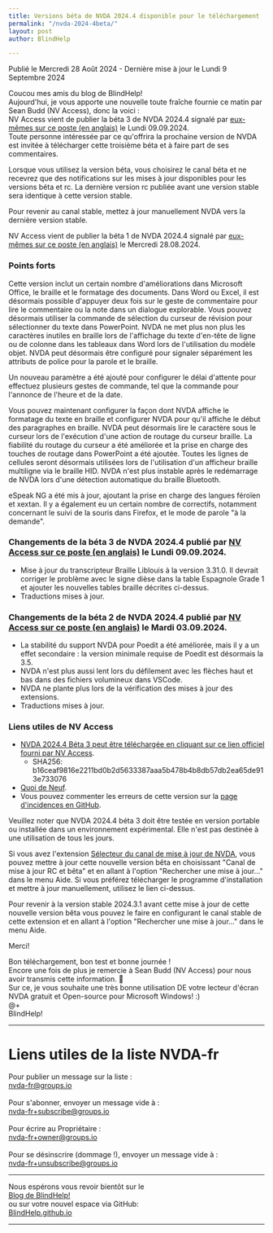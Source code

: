 ```yaml
---
title: Versions béta de NVDA 2024.4 disponible pour le téléchargement
permalink: "/nvda-2024-4beta/"
layout: post
author: BlindHelp

---
```


<footer>Publié le Mercredi 28 Août 2024 - Dernière mise à jour le Lundi 9 Septembre 2024</footer>

Coucou mes amis du blog de BlindHelp!    
Aujourd'hui, je vous apporte une nouvelle toute fraîche fournie ce matin par Sean Budd (NV Access), donc la voici :    
NV Access vient de publier la béta 3 de NVDA 2024.4 signalé par [eux-mêmes sur ce poste (en anglais)](https://www.nvaccess.org/post/nvda-2024-4beta3/) le Lundi 09.09.2024.    
Toute personne intéressée par ce qu'offrira la prochaine version de NVDA est invitée à télécharger cette troisième béta et à faire part de ses commentaires.    

Lorsque vous utilisez la version béta, vous choisirez le canal béta  et ne recevrez que des notifications sur les mises à jour disponibles pour les versions béta  et rc. La dernière version rc publiée avant une version stable sera identique à cette version stable.

Pour revenir au canal stable, mettez à jour manuellement NVDA vers la dernière version stable.

NV Access vient de publier la  béta 1 de NVDA 2024.4 signalé par [eux-mêmes sur ce poste (en anglais)](https://www.nvaccess.org/post/nvda-2024-4beta1/) le Mercredi 28.08.2024.    

### Points forts

Cette version inclut un certain nombre d'améliorations dans Microsoft Office, le braille et le formatage des documents. Dans Word ou Excel, il est désormais possible d'appuyer deux fois sur le geste de commentaire pour lire le commentaire ou la note dans un dialogue explorable. Vous pouvez désormais utiliser la commande de sélection du curseur de révision pour sélectionner du texte dans PowerPoint. NVDA ne met plus non plus les caractères inutiles en braille lors de l'affichage du texte d'en-tête de ligne ou de colonne dans les tableaux dans Word lors de l'utilisation du modèle objet. NVDA peut désormais être configuré pour signaler séparément les attributs de police pour la parole et le braille.

Un nouveau paramètre a été ajouté pour configurer le délai d'attente pour effectuez plusieurs gestes de commande, tel que la commande pour l'annonce de l'heure et de la date.

Vous pouvez maintenant configurer la façon dont NVDA affiche le formatage du texte en braille et configurer NVDA pour qu'il affiche le début des paragraphes en braille. NVDA peut désormais lire le caractère sous le curseur  lors de l'exécution d'une action de routage du curseur braille. La fiabilité du routage du curseur a été améliorée et la prise en charge des touches de routage dans PowerPoint a été ajoutée. Toutes les lignes de cellules seront désormais utilisées lors de l'utilisation d'un afficheur braille multiligne via le braille HID. NVDA n'est plus instable après le redémarrage de NVDA lors d'une détection automatique  du braille Bluetooth.

eSpeak NG a été mis à jour, ajoutant la prise en charge des langues féroïen et xextan. Il y a également eu un certain nombre de correctifs, notamment concernant le suivi de la souris dans Firefox, et le mode de parole "à la demande".

### Changements de la béta 3 de NVDA 2024.4 publié par [NV Access sur ce poste (en anglais)](https://www.nvaccess.org/post/nvda-2024-4beta3/) le Lundi 09.09.2024.    

* Mise à jour du transcripteur Braille Liblouis à la version 3.31.0. Il devrait corriger le problème avec le signe dièse dans la table Espagnole Grade 1 et ajouter les nouvelles tables braille  décrites ci-dessus.
* Traductions mises à jour.

### Changements de la béta 2 de NVDA 2024.4 publié par [NV Access sur ce poste (en anglais)](https://www.nvaccess.org/post/nvda-2024-4beta2/) le Mardi 03.09.2024.    

* La stabilité du support NVDA pour Poedit a été améliorée, mais il y a un effet secondaire : la version minimale requise de Poedit est désormais la 3.5.
* NVDA n'est plus aussi lent lors du défilement avec les flèches haut et bas dans des fichiers volumineux dans VSCode.
* NVDA ne plante plus lors de la vérification des mises à jour des extensions.
* Traductions mises à jour.

### Liens utiles de NV Access

- [NVDA 2024.4 Béta 3 peut être téléchargée en cliquant sur ce lien officiel fourni par NV Access](https://www.nvaccess.org/files/nvda/releases/2024.4beta3/nvda_2024.4beta3.exe).
  - SHA256: b16ceaf9816e2211bd0b2d5633387aaa5b478b4b8db57db2ea65de913e733076
- [Quoi de Neuf](https://www.nvaccess.org/files/nvda/releases/2024.4beta3/documentation/fr/changes.html).
- Vous pouvez commenter les erreurs de cette version sur la [page d'incidences en GitHub](https://github.com/nvaccess/nvda/issues).

Veuillez noter que NVDA 2024.4 béta 3 doit être testée en version portable ou installée dans un environnement expérimental. Elle n'est pas destinée à une utilisation de tous les jours.    

Si vous avez l'extension [Sélecteur du canal de mise à jour de NVDA](https://blindhelp.github.io/updateChannel/), vous pouvez mettre à jour cette nouvelle version bêta en choisissant "Canal de mise à jour RC et bêta" et en allant à l'option "Rechercher une mise à jour..." dans le menu Aide. Si vous préférez télécharger le programme d'installation et mettre à jour manuellement, utilisez le lien ci-dessus.

Pour revenir à la version stable 2024.3.1 avant cette mise à jour  de cette nouvelle version bêta  vous pouvez le faire en configurant le canal stable de cette extension et en allant à l'option "Rechercher une mise à jour..." dans le menu Aide. 

Merci!  

Bon téléchargement, bon test et bonne journée !    
Encore une fois de plus je remercie à Sean Budd (NV Access) pour nous avoir transmis cette information. 🤝    
Sur ce, je vous souhaite une très bonne utilisation DE votre lecteur d'écran NVDA gratuit et Open-source pour Microsoft Windows! :)    
@+    
BlindHelp!    

---

# Liens utiles de la liste NVDA-fr #

Pour publier un message sur la liste :    
[nvda-fr@groups.io](mailto:nvda-fr@groups.io)    
<br>
Pour s'abonner, envoyer un message vide à :    
[nvda-fr+subscribe@groups.io](mailto:nvda-fr+subscribe@groups.io)    
<br>
Pour écrire au Propriétaire :    
[nvda-fr+owner@groups.io](mailto:nvda-fr+owner@groups.io)    
<br>
Pour se désinscrire (dommage !), envoyer un message vide à :    
[nvda-fr+unsubscribe@groups.io](mailto:nvda-fr+unsubscribe@groups.io)    

---

Nous espérons vous revoir bientôt sur le      
[Blog de BlindHelp!](http://blindhelp.blogspot.fr/)                    
ou sur  votre nouvel espace via GitHub:                     
[BlindHelp.github.io](https://blindhelp.github.io)                    

---